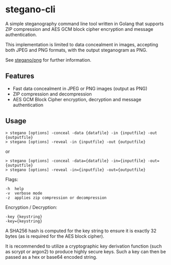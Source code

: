 # stegano-cli

A simple steganography command line tool written in Golang that supports ZIP compression and AES GCM block cipher encryption and message authentication.

This implementation is limited to data concealment in images, accepting both JPEG and PNG formats, with the output steganogram as PNG.

See [stegano/png](../../stegano/png) for further information.

## Features

* Fast data concealment in JPEG or PNG images (output as PNG)
* ZIP compression and decompression
* AES GCM Block Cipher encryption, decryption and message authentication

## Usage

    > stegano [options] -conceal -data {datafile} -in {inputfile} -out {outputfile}
    > stegano [options] -reveal -in {inputfile} -out {outputfile}

or

    > stegano [options] -conceal -data={datafile} -in={inputfile} -out={outputfile}
    > stegano [options] -reveal -in={inputfile} -out={outputfile}

Flags:

    -h  help
    -v  verbose mode
    -z  applies zip compression or decompression

Encryption / Decryption:

    -key {keystring}
    -key={keystring}

A SHA256 hash is computed for the key string to ensure it is exactly 32 bytes (as is required for the AES block cipher).

It is recommended to utilize a cryptographic key derivation function (such as scrypt or argon2) to produce highly secure keys. Such a key can then be passed as a hex or base64 encoded string.

